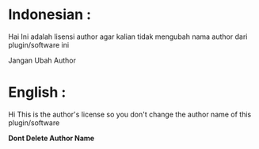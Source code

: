 # Indonesian :

Hai Ini adalah lisensi author agar kalian tidak mengubah nama author dari plugin/software ini

Jangan Ubah Author


# English :

Hi This is the author's license so you don't change the author name of this plugin/software

**Dont Delete Author Name**